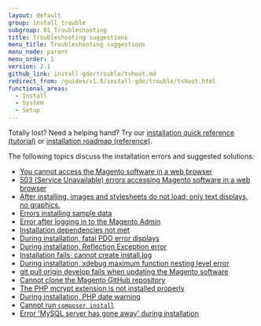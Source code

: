 ```yaml
---
layout: default
group: install_trouble
subgroup: 01_Troubleshooting
title: Troubleshooting suggestions
menu_title: Troubleshooting suggestions
menu_node: parent
menu_order: 1
version: 2.1
github_link: install-gde/trouble/tshoot.md
redirect_from: /guides/v1.0/install-gde/trouble/tshoot.html
functional_areas:
  - Install
  - System
  - Setup
---
```


<div class="bs-callout bs-callout-tip">
  <p>Totally lost? Need a helping hand? Try our <a href="{{page.baseurl}}install-gde/install-quick-ref.html">installation quick reference (tutorial)</a> or <a href="{{page.baseurl}}install-gde/install-roadmap_part1.html">installation roadmap (reference)</a>.</p>
</div>

The following topics discuss the installation errors and suggested solutions:

*	<a href="{{page.baseurl}}install-gde/trouble/tshoot_access-browser.html">You cannot access the Magento software in a web browser</a>
*	<a href="{{page.baseurl}}install-gde/trouble/php/tshoot_mod_access_compat.html">503 (Service Unavailable) errors accessing Magento software in a web browser</a>
*	<a href="{{page.baseurl}}install-gde/trouble/tshoot_no-styles.html">After installing, images and stylesheets do not load; only text displays, no graphics.</a>
*	<a href="{{page.baseurl}}install-gde/trouble/tshoot_sample-data.html">Errors installing sample data</a>
*	<a href="{{page.baseurl}}install-gde/trouble/tshoot_admin.html">Error after logging in to the Magento Admin</a>
*	<a href="{{page.baseurl}}install-gde/trouble/tshoot_install_depend.html">Installation dependencies not met</a>
*	<a href="{{page.baseurl}}install-gde/trouble/php/tshoot_pdo.html">During installation, fatal PDO error displays</a>
*	<a href="{{page.baseurl}}install-gde/trouble/tshoot_wrong-mysql.html">During installation, Reflection Exception error</a>
*	<a href="{{page.baseurl}}install-gde/trouble/tshoot_install-log.html">Installation fails; cannot create install.log</a>
*	<a href="{{page.baseurl}}install-gde/trouble/php/tshoot_xdebug.html">During installation, xdebug maximum function nesting level error</a>
*	<a href="{{page.baseurl}}install-gde/trouble/git/tshoot_git-pull-origin.html">git pull origin develop fails when updating the Magento software</a>
*	<a href="{{page.baseurl}}install-gde/trouble/git/tshoot_clone.html">Cannot clone the Magento GitHub repository</a>
*	<a href="{{page.baseurl}}install-gde/trouble/php/tshoot_mcrypt.html">The PHP mcrypt extension is not installed properly</a>
*	<a href="{{page.baseurl}}install-gde/trouble/php/tshoot_php-date.html">During installation, PHP date warning</a>
*	<a href="{{page.baseurl}}install-gde/trouble/tshoot_composer-install.html">Cannot run <code>composer install</code></a>
*	<a href="{{page.baseurl}}install-gde/trouble/tshoot_mysql_table-open-cache.html">Error 'MySQL server has gone away' during installation</a>



